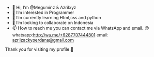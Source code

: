 - 👋 Hi, I’m @Meguminz & Azrilxyz
- 👀 I’m interested in Programmer
- 🌱 I’m currently learning Html,css and python
- 💞️ I’m looking to collaborate on Indonesia
- 📫 How to reach me you can contact me via WhatsApp and email.
                         😑
whatsapp:http://wa.me/+6287707444801
email: azrilzackyperdana@gmail.com

Thank you for visiting my profile.🙂

<!---
Meguminz/Meguminz is a ✨ special ✨ repository because its `README.md` (this file) appears on your GitHub profile.
You can click the Preview link to take a look at your changes.
--->
